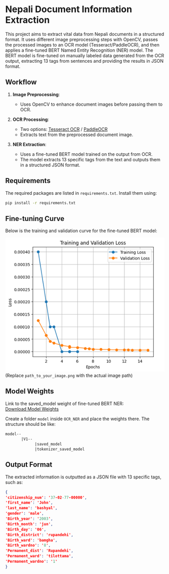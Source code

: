 # Nepali Document Information Extraction

This project aims to extract vital data from Nepali documents in a structured format. It uses different image preprocessing steps with OpenCV, passes the processed images to an OCR model (Tesseract/PaddleOCR), and then applies a fine-tuned BERT Named Entity Recognition (NER) model. The BERT model is fine-tuned on manually labeled data generated from the OCR output, extracting 13 tags from sentences and providing the results in JSON format.

## Workflow
1. **Image Preprocessing**:
   - Uses OpenCV to enhance document images before passing them to OCR.

2. **OCR Processing**:
   - Two options: [Tesseract OCR](https://github.com/tesseract-ocr/tesseract) / [PaddleOCR](https://github.com/PaddlePaddle/PaddleOCR)
   - Extracts text from the preprocessed document image.

3. **NER Extraction**:
   - Uses a fine-tuned BERT model trained on the output from OCR.
   - The model extracts 13 specific tags from the text and outputs them in a structured JSON format.

## Requirements
The required packages are listed in `requirements.txt`. Install them using:
```bash
pip install -r requirements.txt
```

## Fine-tuning Curve
Below is the training and validation curve for the fine-tuned BERT model:

![Fine-tuning Curve](./output.png)  
(Replace `path_to_your_image.png` with the actual image path)

## Model Weights
Link to the saved_model weight of fine-tuned BERT NER:  
[Download Model Weights](https://drive.google.com/drive/folders/1GXaBFuES1Mr96DWTT5PoVp3hPh5zoGVt?usp=sharing)

Create a folder `model` inside `OCR_NER` and place the weights there. The structure should be like:
```
model--
       |V1--
             |saved_model
             |tokenizer_saved_model
```

## Output Format
The extracted information is outputted as a JSON file with 13 specific tags, such as:
```json
{
'citizenship_num': '37-02-77-00000',
'first_name': 'John',
'last_name': 'bashyal',
'gender': 'male',
'Birth_year': '2003',
'Birth_month': 'jun',
'Birth_day': '06',
'Birth_district': 'rupandehi',
'Birth_ward': 'bamgha',
'Birth_wardno': '8',
'Permanent_dist': 'Rupandehi',
'Permanent_ward': 'tilottama',
'Permanent_wardno': '1'
}
```



